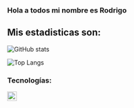 ### Hola a todos mi nombre es Rodrigo 

## Mis estadisticas son:

![GitHub stats](https://github-readme-stats.vercel.app/api?username=RodrigoDuran&show_icons=true&theme=tokyonight)

![Top Langs](https://github-readme-stats.vercel.app/api/top-langs/?username=RodrigoDuran&show_icons=true&theme=tokyonight)

### Tecnologías:
<img align="left" alt="JavaScript Vanilla" width="22px" src="https://raw.githubusercontent.com/jmnote/z-icons/master/svg/javascript.svg" />
